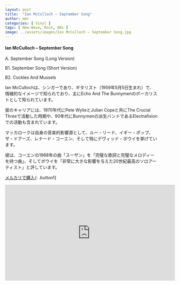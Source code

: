 ```yaml
---
layout: post
title:  "Ian McCulloch – September Song"
author: mmr
categories: [ Vinyl ]
tags: [ New-Wave, Rock, 80s ]
image: ../assets/images/Ian McCulloch – September Song.jpg
---
```


#### Ian McCulloch – September Song

A. September Song (Long Version)

B1. September Song (Short Version)

B2. Cockles And Mussels

Ian McCullochは、シンガーであり、ギタリスト（1959年5月5日生まれ）で、情緒的なイメージで知られており、主にEcho And The Bunnymenのボーカリストとして知られています。

彼のキャリアには、1970年代にPete WylieとJulian Copeと共にThe Crucial Threeで活動した時期や、90年代にBunnymenの派生バンドであるElectrafixionでの活動も含まれています。

マッカロークは自身の音楽的影響源として、ルー・リード、イギー・ポップ、ザ・ドアーズ、レナード・コーエン、そして特にデヴィッド・ボウイを挙げています。

彼は、コーエンの1968年の曲「スーザン」を「完璧な歌詞と完璧なメロディーを持つ曲」、そしてボウイを「非常に大きな影響を与えた20世紀最高のソロアーティスト」と評しています。

[メルカリで購入](https://jp.mercari.com/item/m99638933922?afid=6142608987){: .button1}


<iframe width="560" height="315" src="https://www.youtube.com/embed/r5CoAIAfK50?si=pRc5zO63wNDD3uZ5" title="YouTube video player" frameborder="0" allow="accelerometer; autoplay; clipboard-write; encrypted-media; gyroscope; picture-in-picture; web-share" referrerpolicy="strict-origin-when-cross-origin" allowfullscreen></iframe>